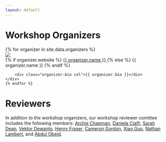 ```yaml
---
layout: default
---
```


# Workshop Organizers

<div class="container">
    {% for organizer in site.data.organizers %}
    <div class="organizer row">
        <div class="col-md-auto text-center">
            <img src="{{ organizer.image }}" class="organizer-img" />
            <div class="break"></div>
            {% if organizer.website %}
            <a href="{{ organizer.website }}" target="_blank" >
                {{ organizer.name }}
            </a>
            {% else %}
                {{ organizer.name }}
            {% endif %}
        </div>

        <div class="organizer-bio col">{{ organizer.bio }}</div>
    </div>
    {% endfor %}
</div>

# Reviewers

In addition to the workshop organizers, our workshop reviewer comittee includes the following members:
<a target="blank" href="https://researchers.uq.edu.au/researcher/24776">Archie Chapman</a>, 
<a target="blank" href="https://simons.berkeley.edu/people/daniela-cialfi">Daniela Cialfi</a>, 
<a target="blank" href="https://people.eecs.berkeley.edu/~sarahdean/">Sarah Dean</a>,
<a target="blank" href="http://tttor.github.io/">Vektor Dewanto</a>, 
<a target="blank" href="https://www.admscentre.org.au/henry-fraser/">Henry Fraser</a>, 
<a target="blank" href="https://au.linkedin.com/in/camerondgordon">Cameron Gordon</a>, 
<a target="blank" href="https://www.linkedin.com/in/xiaoguo-neuhkuuq">Xiao Guo</a>, 
<a target="blank" href="https://www.natolambert.com/">Nathan Lambert</a>, and
<a target="blank" href="https://research.qut.edu.au/adms/people/abdul-obeid/">Abdul Obeid</a>.